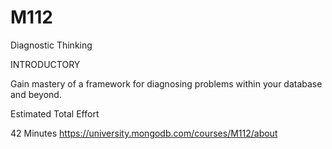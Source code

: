 # M112
Diagnostic Thinking

INTRODUCTORY

Gain mastery of a framework for diagnosing problems within your database and beyond.

Estimated Total Effort

42 Minutes
https://university.mongodb.com/courses/M112/about
